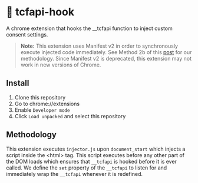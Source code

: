 # 🍪 tcfapi-hook

A chrome extension that hooks the __tcfapi function to inject custom consent settings.

> **Note:** This extension uses Manifest v2 in order to synchronously execute injected code immediately. See Method 2b of this [post](https://stackoverflow.com/a/9517879/) for our methodology. Since Manifest v2 is deprecated, this extension may not work in new versions of Chrome.

## Install

1. Clone this repository
2. Go to chrome://extensions
3. Enable `Developer mode`
4. Click `Load unpacked` and select this repository

## Methodology

This extension executes `injector.js` upon `document_start` which injects a script inside the \<html> tag. This script executes before any other part of the DOM loads which ensures that `__tcfapi` is hooked before it is ever called. We define the `set` property of the `__tcfapi` to listen for and immediately wrap the `__tcfapi` whenever it is redefined.
